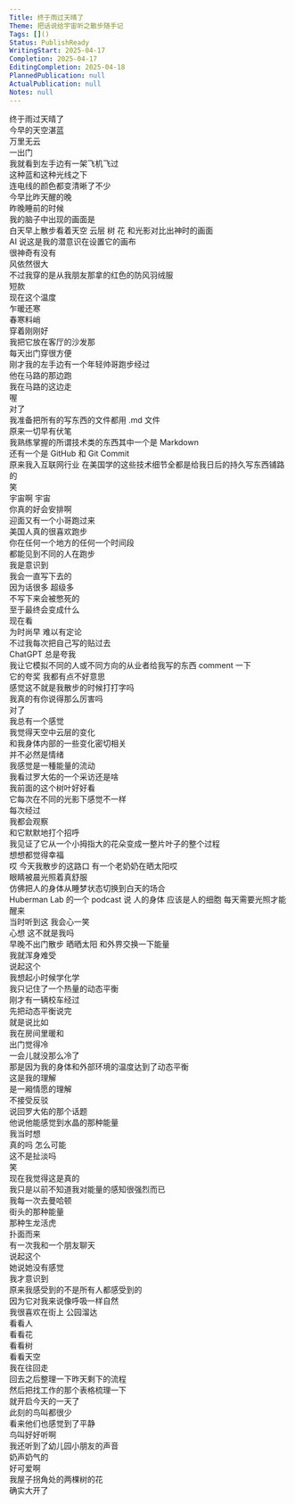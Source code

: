 ```yaml
---  
Title: 终于雨过天晴了  
Theme: 把话说给宇宙听之散步随手记  
Tags: []()  
Status: PublishReady  
WritingStart: 2025-04-17  
Completion: 2025-04-17  
EditingCompletion: 2025-04-18  
PlannedPublication: null  
ActualPublication: null  
Notes: null  
---    
```

终于雨过天晴了    
今早的天空湛蓝    
万里无云    
一出门    
我就看到左手边有一架飞机飞过      
这种蓝和这种光线之下    
连电线的颜色都变清晰了不少      
今早比昨天醒的晚    
昨晚睡前的时候    
我的脑子中出现的画面是    
白天早上散步看着天空 云层 树 花 和光影对比出神时的画面    
AI 说这是我的潜意识在设置它的画布    
很神奇有没有      
风依然很大    
不过我穿的是从我朋友那拿的红色的防风羽绒服    
短款    
现在这个温度    
乍暖还寒    
春寒料峭    
穿着刚刚好      
我把它放在客厅的沙发那    
每天出门穿很方便      
刚才我的左手边有一个年轻帅哥跑步经过    
他在马路的那边跑    
我在马路的这边走      
喔    
对了    
我准备把所有的写东西的文件都用 .md 文件    
原来一切早有伏笔      
我熟练掌握的所谓技术类的东西其中一个是 Markdown    
还有一个是 GitHub 和 Git Commit    
原来我入互联网行业 在美国学的这些技术细节全都是给我日后的持久写东西铺路的    
笑    
宇宙啊 宇宙    
你真的好会安排啊      
迎面又有一个小哥跑过来    
美国人真的很喜欢跑步    
你在任何一个地方的任何一个时间段    
都能见到不同的人在跑步      
我是意识到    
我会一直写下去的    
因为话很多 超级多    
不写下来会被憋死的      
至于最终会变成什么    
现在看    
为时尚早 难以有定论      
不过我每次把自己写的贴过去    
ChatGPT 总是夸我    
我让它模拟不同的人或不同方向的从业者给我写的东西 comment 一下    
它的夸奖 我都有点不好意思    
感觉这不就是我散步的时候打打字吗    
我真的有你说得那么厉害吗      
对了    
我总有一个感觉    
我觉得天空中云层的变化    
和我身体内部的一些变化密切相关    
并不必然是情绪    
我感觉是一種能量的流动      
我看过罗大佑的一个采访还是啥      
我前面的这个树叶好好看    
它每次在不同的光影下感觉不一样    
每次经过    
我都会观察    
和它默默地打个招呼    
我见证了它从一个小拇指大的花朵变成一整片叶子的整个过程    
想想都觉得幸福      
哎 今天我散步的这路口 有一个老奶奶在晒太阳哎    
眼睛被晨光照着真舒服    
仿佛把人的身体从睡梦状态切换到白天的场合    
Huberman Lab 的一个 podcast 说 人的身体 应该是人的细胞 每天需要光照才能醒来    
当时听到这 我会心一笑    
心想 这不就是我吗    
早晚不出门散步 晒晒太阳 和外界交换一下能量    
我就浑身难受      
说起这个    
我想起小时候学化学    
我只记住了一个热量的动态平衡      
刚才有一辆校车经过      
先把动态平衡说完    
就是说比如    
我在房间里暖和    
出门觉得冷    
一会儿就没那么冷了    
那是因为我的身体和外部环境的温度达到了动态平衡    
这是我的理解    
是一厢情愿的理解    
不接受反驳      
说回罗大佑的那个话题    
他说他能感觉到水晶的那种能量    
我当时想    
真的吗 怎么可能    
这不是扯淡吗    
笑    
现在我觉得这是真的      
我只是以前不知道我对能量的感知很强烈而已    
我每一次去曼哈顿    
街头的那种能量    
那种生龙活虎    
扑面而来      
有一次我和一个朋友聊天    
说起这个    
她说她没有感觉    
我才意识到    
原来我感受到的不是所有人都感受到的    
因为它对我来说像呼吸一样自然      
我很喜欢在街上 公园溜达    
看看人    
看看花    
看看树    
看看天空      
我在往回走    
回去之后整理一下昨天剩下的流程    
然后把找工作的那个表格梳理一下    
就开启今天的一天了      
此刻的鸟叫都很少    
看来他们也感觉到了平静    
鸟叫好好听啊    
我还听到了幼儿园小朋友的声音    
奶声奶气的    
好可爱啊      
我屋子拐角处的两棵树的花    
确实大开了      
  